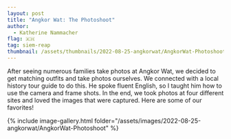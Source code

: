 ```yaml
---
layout: post
title: "Angkor Wat: The Photoshoot"
author:
  - Katherine Nammacher
flag: 🇰🇭
tag: siem-reap
thumbnail: /assets/thumbnails/2022-08-25-angkorwat/AngkorWat-Photoshoot/IMG_1964.jpg
---
```


After seeing numerous families take photos at Angkor Wat, we decided to get matching outfits and take photos ourselves. We connected with a local history tour guide to do this. He spoke fluent English, so I taught him how to use the camera and frame shots. In the end, we took photos at four different sites and loved the images that were captured. Here are some of our favorites!

{% include image-gallery.html folder="/assets/images/2022-08-25-angkorwat/AngkorWat-Photoshoot" %}

